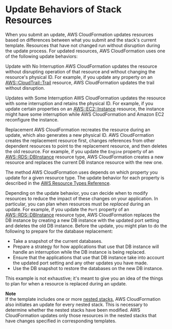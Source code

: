 # Update Behaviors of Stack Resources<a name="using-cfn-updating-stacks-update-behaviors"></a>

When you submit an update, AWS CloudFormation updates resources based on differences between what you submit and the stack's current template\. Resources that have not changed run without disruption during the update process\. For updated resources, AWS CloudFormation uses one of the following update behaviors:

Update with No Interruption  <a name="update-no-interrupt"></a>
AWS CloudFormation updates the resource without disrupting operation of that resource and without changing the resource's physical ID\. For example, if you update any property on an [AWS::CloudTrail::Trail](aws-resource-cloudtrail-trail.md) resource, AWS CloudFormation updates the trail without disruption\.

Updates with Some Interruption  <a name="update-some-interrupt"></a>
AWS CloudFormation updates the resource with some interruption and retains the physical ID\. For example, if you update certain properties on an [AWS::EC2::Instance](aws-properties-ec2-instance.md) resource, the instance might have some interruption while AWS CloudFormation and Amazon EC2 reconfigure the instance\.

Replacement  <a name="update-replacement"></a>
AWS CloudFormation recreates the resource during an update, which also generates a new physical ID\. AWS CloudFormation creates the replacement resource first, changes references from other dependent resources to point to the replacement resource, and then deletes the old resource\. For example, if you update the `Engine` property of an [AWS::RDS::DBInstance](aws-properties-rds-database-instance.md) resource type, AWS CloudFormation creates a new resource and replaces the current DB instance resource with the new one\.

The method AWS CloudFormation uses depends on which property you update for a given resource type\. The update behavior for each property is described in the [AWS Resource Types Reference](aws-template-resource-type-ref.md)\.

Depending on the update behavior, you can decide when to modify resources to reduce the impact of these changes on your application\. In particular, you can plan when resources must be *replaced* during an update\. For example, if you update the `Port` property of an [AWS::RDS::DBInstance](aws-properties-rds-database-instance.md) resource type, AWS CloudFormation replaces the DB instance by creating a new DB instance with the updated port setting and deletes the old DB instance\. Before the update, you might plan to do the following to prepare for the database replacement:
+ Take a snapshot of the current databases\.
+ Prepare a strategy for how applications that use that DB instance will handle an interruption while the DB instance is being replaced\.
+ Ensure that the applications that use that DB instance take into account the updated port setting and any other updates you have made\.
+ Use the DB snapshot to restore the databases on the new DB instance\.

This example is not exhaustive; it's meant to give you an idea of the things to plan for when a resource is replaced during an update\.

**Note**  
If the template includes one or more [nested stacks](aws-properties-stack.md), AWS CloudFormation also initiates an update for every nested stack\. This is necessary to determine whether the nested stacks have been modified\. AWS CloudFormation updates only those resources in the nested stacks that have changes specified in corresponding templates\.